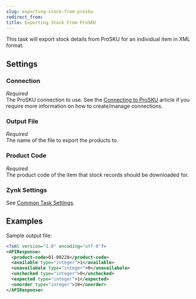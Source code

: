 ```yaml
---
slug: exporting-stock-from-prosku
redirect_from: 
title: Exporting Stock From ProSKU
---
```

This task will export stock details from ProSKU for an individual item in XML format. 

## Settings
### Connection
_Required_  
The ProSKU connection to use. See the [Connecting to ProSKU](connecting-to-prosku) article if you require more information on how to create/manage connections.

### Output File
_Required_  
The name of the file to export the products to.

### Product Code
_Required_  
The product code of the item that stock records should be downloaded for.

### Zynk Settings
See [Common Task Settings](common-task-settings).

## Examples
Sample output file:
```xml
<?xml version="1.0" encoding="utf-8"?>
<APIResponse>
  <product-code>01-00228</product-code>
  <available type="integer">1</available>
  <unavailabale type="integer">0</unavailabale>
  <unchecked type="integer">0</unchecked>
  <expected type="integer">1</expected>
  <onorder type="integer">10</onorder>
</APIResponse>
```